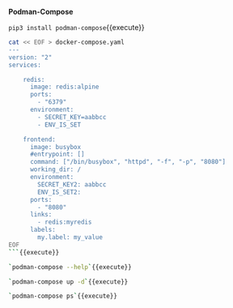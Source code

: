 
**Podman-Compose**


`pip3 install podman-compose`{{execute}}

```sh
cat << EOF > docker-compose.yaml
---
version: "2"
services:

    redis:
      image: redis:alpine
      ports:
        - "6379"
      environment:
        - SECRET_KEY=aabbcc
        - ENV_IS_SET

    frontend:
      image: busybox
      #entrypoint: []
      command: ["/bin/busybox", "httpd", "-f", "-p", "8080"]
      working_dir: /
      environment:
        SECRET_KEY2: aabbcc
        ENV_IS_SET2:
      ports:
        - "8080"
      links:
        - redis:myredis
      labels:
        my.label: my_value
EOF
```{{execute}}

`podman-compose --help`{{execute}}

`podman-compose up -d`{{execute}}

`podman-compose ps`{{execute}}
